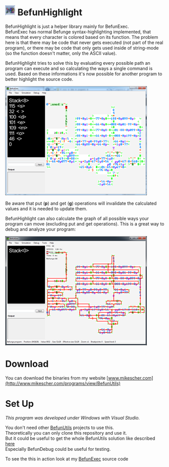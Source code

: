 ![](https://raw.githubusercontent.com/Mikescher/BefunUtils/master/README-FILES/icon_BefunHighlight.png) BefunHighlight
==============

BefunHighlight is just a helper library mainly for BefunExec.  
BefunExec has normal Befunge syntax-highlighting implemented, that means that every character is colored based on its function.
The problem here is that there may be code that never gets executed (not part of the real program), or there may be code that only gets used inside of string-mode (so the function doesn't matter, only the ASCII value).

BefunHighlight tries to solve this by evaluating every possible path an program can execute and so calculating the ways a single command is used.
Based on these informations it's now possible for another program to better highlight the source code.

![](https://raw.githubusercontent.com/Mikescher/BefunUtils/master/README-FILES/BefunExec_ESH_example.png)

Be aware that put (**p**) and get (**g**) operations will invalidate the calculated values and it is needed to update them.

BefunHighlight can also calculate the graph of all possible ways your program can move (excluding put and get operations). This is a great way to debug and analyze your program:

![](https://raw.githubusercontent.com/Mikescher/BefunUtils/master/README-FILES/BefunExec_ESG_example.png)

Download
========

You can download the binaries from my website [www.mikescher.com](http://www.mikescher.com/programs/view/BefunUtils)

Set Up
======

*This program was developed under Windows with Visual Studio.*

You don't need other [BefunUtils](https://github.com/Mikescher/BefunUtils) projects to use this.  
Theoretically you can only clone this repository and use it.  
But it could be useful to get the whole BefunUtils solution like described [here](https://github.com/Mikescher/BefunUtils/blob/master/README.md)  
Especially BefunDebug could be useful for testing.

To see the this in action look at my [BefunExec](https://github.com/Mikescher/BefunExec) source code
